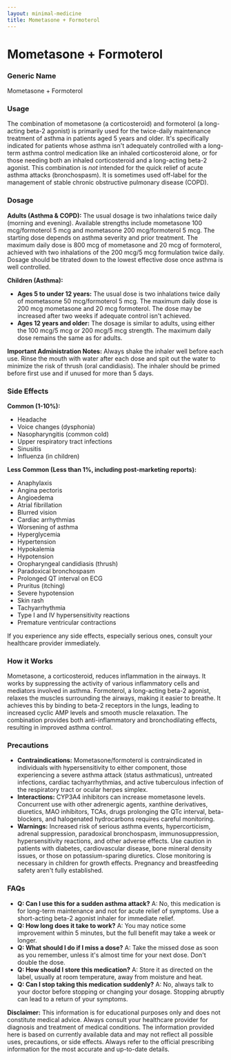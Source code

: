 ```yaml
---
layout: minimal-medicine
title: Mometasone + Formoterol
---
```


# Mometasone + Formoterol
### Generic Name
Mometasone + Formoterol

### Usage
The combination of mometasone (a corticosteroid) and formoterol (a long-acting beta-2 agonist) is primarily used for the twice-daily maintenance treatment of asthma in patients aged 5 years and older.  It's specifically indicated for patients whose asthma isn't adequately controlled with a long-term asthma control medication like an inhaled corticosteroid alone, or for those needing both an inhaled corticosteroid and a long-acting beta-2 agonist.  This combination is *not* intended for the quick relief of acute asthma attacks (bronchospasm).  It is sometimes used off-label for the management of stable chronic obstructive pulmonary disease (COPD).

### Dosage

**Adults (Asthma & COPD):** The usual dosage is two inhalations twice daily (morning and evening).  Available strengths include mometasone 100 mcg/formoterol 5 mcg and mometasone 200 mcg/formoterol 5 mcg. The starting dose depends on asthma severity and prior treatment.  The maximum daily dose is 800 mcg of mometasone and 20 mcg of formoterol, achieved with two inhalations of the 200 mcg/5 mcg formulation twice daily.  Dosage should be titrated down to the lowest effective dose once asthma is well controlled.

**Children (Asthma):**

* **Ages 5 to under 12 years:**  The usual dose is two inhalations twice daily of mometasone 50 mcg/formoterol 5 mcg. The maximum daily dose is 200 mcg mometasone and 20 mcg formoterol.  The dose may be increased after two weeks if adequate control isn't achieved.
* **Ages 12 years and older:** The dosage is similar to adults, using either the 100 mcg/5 mcg or 200 mcg/5 mcg strength.  The maximum daily dose remains the same as for adults.

**Important Administration Notes:** Always shake the inhaler well before each use. Rinse the mouth with water after each dose and spit out the water to minimize the risk of thrush (oral candidiasis).  The inhaler should be primed before first use and if unused for more than 5 days.

### Side Effects

**Common (1-10%):**

* Headache
* Voice changes (dysphonia)
* Nasopharyngitis (common cold)
* Upper respiratory tract infections
* Sinusitis
* Influenza (in children)


**Less Common (Less than 1%, including post-marketing reports):**

* Anaphylaxis
* Angina pectoris
* Angioedema
* Atrial fibrillation
* Blurred vision
* Cardiac arrhythmias
* Worsening of asthma
* Hyperglycemia
* Hypertension
* Hypokalemia
* Hypotension
* Oropharyngeal candidiasis (thrush)
* Paradoxical bronchospasm
* Prolonged QT interval on ECG
* Pruritus (itching)
* Severe hypotension
* Skin rash
* Tachyarrhythmia
* Type I and IV hypersensitivity reactions
* Premature ventricular contractions

If you experience any side effects, especially serious ones, consult your healthcare provider immediately.

### How it Works

Mometasone, a corticosteroid, reduces inflammation in the airways.  It works by suppressing the activity of various inflammatory cells and mediators involved in asthma. Formoterol, a long-acting beta-2 agonist, relaxes the muscles surrounding the airways, making it easier to breathe.  It achieves this by binding to beta-2 receptors in the lungs, leading to increased cyclic AMP levels and smooth muscle relaxation.  The combination provides both anti-inflammatory and bronchodilating effects, resulting in improved asthma control.

### Precautions

* **Contraindications:**  Mometasone/formoterol is contraindicated in individuals with hypersensitivity to either component, those experiencing a severe asthma attack (status asthmaticus), untreated infections, cardiac tachyarrhythmias, and active tuberculous infection of the respiratory tract or ocular herpes simplex.
* **Interactions:**  CYP3A4 inhibitors can increase mometasone levels.  Concurrent use with other adrenergic agents, xanthine derivatives, diuretics, MAO inhibitors, TCAs, drugs prolonging the QTc interval, beta-blockers, and halogenated hydrocarbons requires careful monitoring.
* **Warnings:**  Increased risk of serious asthma events, hypercorticism, adrenal suppression, paradoxical bronchospasm, immunosuppression, hypersensitivity reactions, and other adverse effects. Use caution in patients with diabetes, cardiovascular disease, bone mineral density issues, or those on potassium-sparing diuretics.  Close monitoring is necessary in children for growth effects.  Pregnancy and breastfeeding safety aren't fully established.

### FAQs

* **Q: Can I use this for a sudden asthma attack?**  A: No, this medication is for long-term maintenance and not for acute relief of symptoms.  Use a short-acting beta-2 agonist inhaler for immediate relief.
* **Q: How long does it take to work?** A:  You may notice some improvement within 5 minutes, but the full benefit may take a week or longer.
* **Q: What should I do if I miss a dose?** A: Take the missed dose as soon as you remember, unless it's almost time for your next dose. Don't double the dose.
* **Q: How should I store this medication?** A: Store it as directed on the label, usually at room temperature, away from moisture and heat.
* **Q: Can I stop taking this medication suddenly?** A: No, always talk to your doctor before stopping or changing your dosage. Stopping abruptly can lead to a return of your symptoms.


**Disclaimer:** This information is for educational purposes only and does not constitute medical advice.  Always consult your healthcare provider for diagnosis and treatment of medical conditions.  The information provided here is based on currently available data and may not reflect all possible uses, precautions, or side effects.  Always refer to the official prescribing information for the most accurate and up-to-date details.
